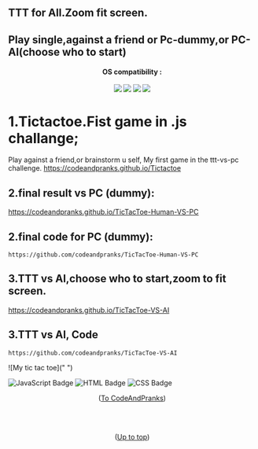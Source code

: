 <a id="up"></a>
## TTT for All.Zoom fit screen.
## Play single,against a friend or Pc-dummy,or PC-AI(choose who to start)
<h4 align="center">
  OS compatibility :
  <br><br>
  <img src="https://img.shields.io/badge/Windows-05122A?style=for-the-badge&logo=windows">
  <img src="https://img.shields.io/badge/Linux-05122A?style=for-the-badge&logo=linux">
  <img src="https://img.shields.io/badge/Android-05122A?style=for-the-badge&logo=android">
  <img src="https://img.shields.io/badge/macOS-05122A?style=for-the-badge&logo=macos">
</h4>

# 1.Tictactoe.Fist game in .js challange;
Play against a friend,or brainstorm u self,
My first game in the ttt-vs-pc challenge.
https://codeandpranks.github.io/Tictactoe

## 2.final result vs PC (dummy):
https://codeandpranks.github.io/TicTacToe-Human-VS-PC

## 2.final code for PC (dummy):
```
https://github.com/codeandpranks/TicTacToe-Human-VS-PC
```
## 3.TTT vs AI,choose who to start,zoom to fit screen.
https://codeandpranks.github.io/TicTacToe-VS-AI

## 3.TTT vs AI, Code
```
https://github.com/codeandpranks/TicTacToe-VS-AI
```
![My tic tac toe](" ")

![JavaScript Badge](https://img.shields.io/badge/javaScript-05122A?style=for-the-badge&logo=JavaScript)
![HTML Badge](https://img.shields.io/badge/HTML-E34F26?style=for-the-badge&logo=HTML5)
![CSS Badge](https://img.shields.io/badge/CSS-1572B6?style=for-the-badge&logo=CSS3)

<p align="center">(<a href="https://github.com/CodeAndPranks/ ">To CodeAndPranks</a>)</p>
<br><br>
<p align="center">(<a href="#up">Up to top</a>)</p>

